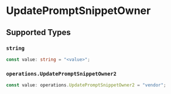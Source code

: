# UpdatePromptSnippetOwner


## Supported Types

### `string`

```typescript
const value: string = "<value>";
```

### `operations.UpdatePromptSnippetOwner2`

```typescript
const value: operations.UpdatePromptSnippetOwner2 = "vendor";
```

